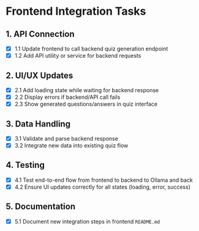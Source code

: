 # Frontend Integration Tasks

## 1. API Connection
- [x] 1.1 Update frontend to call backend quiz generation endpoint
- [x] 1.2 Add API utility or service for backend requests

## 2. UI/UX Updates
- [x] 2.1 Add loading state while waiting for backend response
- [x] 2.2 Display errors if backend/API call fails
- [x] 2.3 Show generated questions/answers in quiz interface

## 3. Data Handling
- [x] 3.1 Validate and parse backend response
- [x] 3.2 Integrate new data into existing quiz flow

## 4. Testing
- [x] 4.1 Test end-to-end flow from frontend to backend to Ollama and back
- [x] 4.2 Ensure UI updates correctly for all states (loading, error, success)

## 5. Documentation
- [x] 5.1 Document new integration steps in frontend `README.md`